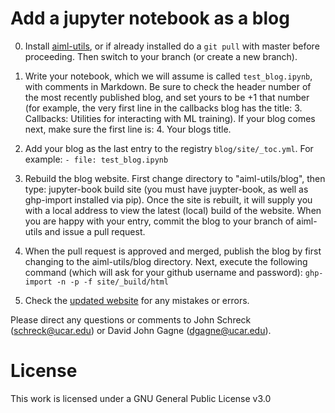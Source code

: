 # Add a jupyter notebook as a blog

0. Install [aiml-utils](https://github.com/NCAR/aiml-utils/tree/master/aimlutils), or if already installed do a `git pull` with master before proceeding. Then switch to your branch (or create a new branch).

1. Write your notebook, which we will assume is called `test_blog.ipynb`, with comments in Markdown. Be sure to check the header number of the most recently published blog, and set yours to be +1 that number (for example, the very first line in the callbacks blog has the title: 3. Callbacks: Utilities for interacting with ML training). If your blog comes next, make sure the first line is: 4. Your blogs title.

2. Add your blog as the last entry to the registry `blog/site/_toc.yml`. For example: `- file: test_blog.ipynb`

3. Rebuild the blog website. First change directory to "aiml-utils/blog", then type: jupyter-book build site (you must have juypter-book, as well as ghp-import installed via pip). Once the site is rebuilt, it will supply you with a local address to view the latest (local) build of the website. When you are happy with your entry, commit the blog to your branch of aiml-utils and issue a pull request. 

4. When the pull request is approved and merged, publish the blog by first changing to the aiml-utils/blog directory. Next, execute the following command (which will ask for your github username and password): `ghp-import -n -p -f site/_build/html`

5. Check the [updated website](https://ncar.github.io/aiml-utils/home.html) for any mistakes or errors.

Please direct any questions or comments to John Schreck (schreck@ucar.edu) or David John Gagne (dgagne@ucar.edu).

# License
This work is licensed under a GNU General Public License v3.0